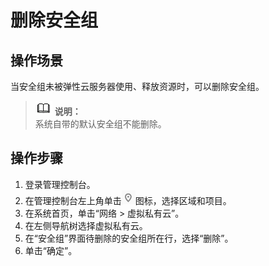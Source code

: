 # 删除安全组<a name="zh-cn_topic_0030969477"></a>

## 操作场景<a name="sbac6979abea14c98b6270e0bf91ad991"></a>

当安全组未被弹性云服务器使用、释放资源时，可以删除安全组。

>![](public_sys-resources/icon-note.gif) **说明：**   
>系统自带的默认安全组不能删除。  

## 操作步骤<a name="s3e26d00f315747089f7e203da3b9d030"></a>

1.  登录管理控制台。
2.  在管理控制台左上角单击![](figures/icon-region.png)图标，选择区域和项目。
3.  在系统首页，单击“网络 \> 虚拟私有云”。
4.  在左侧导航树选择虚拟私有云。
5.  在“安全组”界面待删除的安全组所在行，选择“删除”。
6.  单击“确定”。

